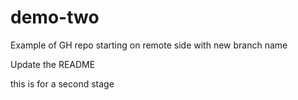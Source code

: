 # demo-two
Example of GH repo starting on remote side with new branch name

Update the README


this is for a second stage
